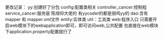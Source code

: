 更改记录：
yy:创建好了分包
    config:配置类相关
    controller_cancer:控制程   service_cancer:服务层 陈旭仰大佬的
    有yycoder的都是弱鸡yy的
    dao:含有mapper 和 mapper.xml文件
    entity:实体类
    util：工具类
    web:程序入口
    只需要开启web模块下的webapplication即可，即可访问web,公共配置
    也直接在web模块下application.property配置就行了